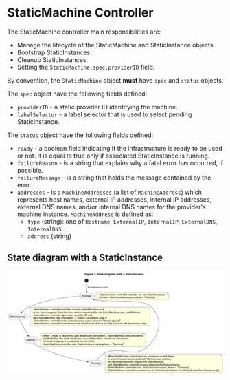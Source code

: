 # StaticMachine Controller

The StaticMachine controller main responsibilities are:

* Manage the lifecycle of the StaticMachine and StaticInstance objects.
* Bootstrap StaticInstances.
* Cleanup StaticInstances.
* Setting the `StaticMachine.spec.providerID` field.

By convention, the `StaticMachine` object **must** have `spec` and `status` objects.

The `spec` object have the following fields defined:

* `providerID` - a static provider ID identifying the machine.
* `labelSelector` - a label selector that is used to select pending StaticInstance.

The `status` object have the following fields defined:

* `ready` - a boolean field indicating if the infrastructure is ready to be used or not.
It is equal to true only if associated StaticInstance is running.
* `failureReason` - is a string that explains why a fatal error has occurred, if possible.
* `failureMessage` - is a string that holds the message contained by the error.
* `addresses` - is a `MachineAddresses` (a list of `MachineAddress`) which represents host names, external IP addresses, internal IP addresses,
external DNS names, and/or internal DNS names for the provider's machine instance. `MachineAddress` is
defined as:
  - `type` (string): one of `Hostname`, `ExternalIP`, `InternalIP`, `ExternalDNS`, `InternalDNS`
  - `address` (string)

## State diagram with a StaticInstance

![StaticInstance state diagram](../../images/static-instance-state.png)
